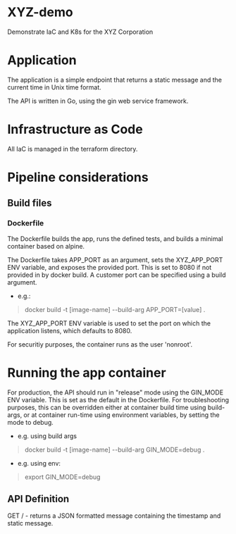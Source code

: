 # XYZ-demo
Demonstrate IaC and K8s for the XYZ Corporation

# Application
The application is a simple endpoint that returns a static message 
and the current time in Unix time format.

The API is written in Go, using the gin web service framework.

# Infrastructure as Code
All IaC is managed in the terraform directory.

# Pipeline considerations
## Build files
### Dockerfile
The Dockerfile builds the app, runs the defined tests, and builds a
minimal container based on alpine.

The Dockerfile takes APP_PORT as an argument, sets the
XYZ_APP_PORT ENV variable, and exposes the provided port.
This is set to 8080 if not provided in by docker build.
A customer port can be specified using a build argument.
- e.g.:
> docker build -t [image-name] --build-arg APP_PORT=[value] .

The XYZ_APP_PORT ENV variable is used to set the port on which the
application listens, which defaults to 8080.

For securitiy purposes, the container runs as the user 'nonroot'.

# Running the app container
For production, the API should run in "release" mode using
the GIN_MODE ENV variable. This is set as the default in the
Dockerfile. For troubleshooting purposes, this can be overridden
either at container build time using build-args, or at container
run-time using environment variables, by setting the mode to debug.
- e.g. using build args
> docker build -t [image-name] --build-arg GIN_MODE=debug .
- e.g. using env:
> export GIN_MODE=debug

## API Definition
GET / - returns a JSON formatted message containing the
timestamp and static message.